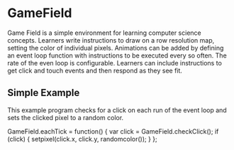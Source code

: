 GameField
=========

Game Field is a simple environment for learning computer science concepts.
Learners write instructions to draw on a row resolution map, setting the
color of individual pixels. Animations can be added by defining an event
loop function with instructions to be executed every so often. The rate
of the even loop is configurable. Learners can include instructions to
get click and touch events and then respond as they see fit.

Simple Example
--------------

This example program checks for a click on each run of the event loop and
sets the clicked pixel to a random color.

GameField.eachTick = function() {
  var click = GameField.checkClick();
  if (click) {
    setpixel(click.x, click.y, randomcolor());
  }
};
